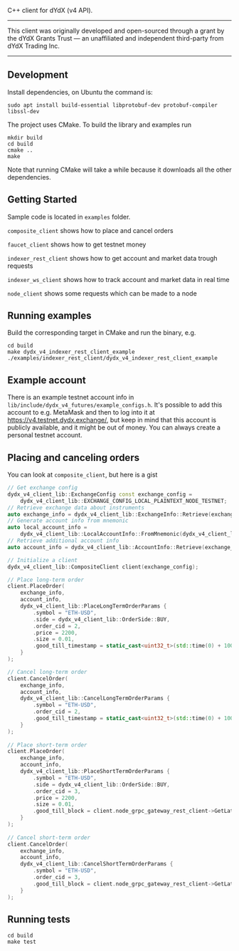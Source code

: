 C++ client for dYdX (v4 API).

---

This client was originally developed and open-sourced through a grant by the dYdX Grants Trust — an unaffiliated and independent third-party from dYdX Trading Inc.

---

## Development

Install dependencies, on Ubuntu the command is:

```
sudo apt install build-essential libprotobuf-dev protobuf-compiler libssl-dev
```

The project uses CMake. To build the library and examples run

```
mkdir build
cd build
cmake ..
make
```

Note that running CMake will take a while because it downloads all the other dependencies.

## Getting Started

Sample code is located in `examples` folder.

`composite_client` shows how to place and cancel orders

`faucet_client` shows how to get testnet money

`indexer_rest_client` shows how to get account and market data trough requests

`indexer_ws_client` shows how to track account and market data in real time

`node_client` shows some requests which can be made to a node

## Running examples

Build the corresponding target in CMake and run the binary, e.g.

```
cd build
make dydx_v4_indexer_rest_client_example
./examples/indexer_rest_client/dydx_v4_indexer_rest_client_example
```

## Example account

There is an example testnet account info in `lib/include/dydx_v4_futures/example_configs.h`.
It's possible to add this account to e.g. MetaMask and then to 
log into it at https://v4.testnet.dydx.exchange/, but keep in mind that
this account is publicly available, and it might be out of money. You can always create a
personal testnet account.

## Placing and canceling orders

You can look at `composite_client`, but here is a gist

```c++
// Get exchange config
dydx_v4_client_lib::ExchangeConfig const exchange_config =
    dydx_v4_client_lib::EXCHANGE_CONFIG_LOCAL_PLAINTEXT_NODE_TESTNET;
// Retrieve exchange data about instruments
auto exchange_info = dydx_v4_client_lib::ExchangeInfo::Retrieve(exchange_config);
// Generate account info from mnemonic
auto local_account_info =
    dydx_v4_client_lib::LocalAccountInfo::FromMnemonic(dydx_v4_client_lib::EXAMPLE_DYDX_V4_MNEMONIC);
// Retrieve additional account info
auto account_info = dydx_v4_client_lib::AccountInfo::Retrieve(exchange_config, local_account_info);

// Initialize a client
dydx_v4_client_lib::CompositeClient client(exchange_config);

// Place long-term order
client.PlaceOrder(
    exchange_info,
    account_info,
    dydx_v4_client_lib::PlaceLongTermOrderParams {
        .symbol = "ETH-USD",
        .side = dydx_v4_client_lib::OrderSide::BUY,
        .order_cid = 2,
        .price = 2200,
        .size = 0.01,
        .good_till_timestamp = static_cast<uint32_t>(std::time(0) + 1000),
    }
);

// Cancel long-term order
client.CancelOrder(
    exchange_info,
    account_info,
    dydx_v4_client_lib::CancelLongTermOrderParams {
        .symbol = "ETH-USD",
        .order_cid = 2,
        .good_till_timestamp = static_cast<uint32_t>(std::time(0) + 1000),
    }
);
   
// Place short-term order
client.PlaceOrder(
    exchange_info,
    account_info,
    dydx_v4_client_lib::PlaceShortTermOrderParams {
        .symbol = "ETH-USD",
        .side = dydx_v4_client_lib::OrderSide::BUY,
        .order_cid = 3,
        .price = 2200,
        .size = 0.01,
        .good_till_block = client.node_grpc_gateway_rest_client->GetLatestBlockHeight() + 15,
    }
);
   
// Cancel short-term order
client.CancelOrder(
    exchange_info,
    account_info,
    dydx_v4_client_lib::CancelShortTermOrderParams {
        .symbol = "ETH-USD",
        .order_cid = 3,
        .good_till_block = client.node_grpc_gateway_rest_client->GetLatestBlockHeight() + 15,
    }
);

```

## Running tests

```
cd build
make test
```
